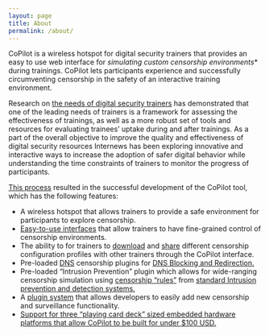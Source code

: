 ```yaml
---
layout: page
title: About
permalink: /about/
---
```


CoPilot is a wireless hotspot for digital security trainers that provides an easy to use web interface for *simulating custom censorship environments** during trainings. CoPilot lets participants experience and successfully circumventing censorship in the safety of an interactive training environment.

Research on [the needs of digital security trainers](https://www.internews.org/research-publications/training-digital-security-trainers-preliminary-review-methods-needs-and-challe) has demonstrated that one of the leading needs of trainers is a framework for assessing the effectiveness of trainings, as well as a more robust set of tools and resources for evaluating trainees’ uptake during and after trainings. As a part of the overall objective to improve the quality and effectiveness of digital security resources Internews has been exploring innovative and interactive ways to increase the adoption of safer digital behavior while understanding the time constraints of trainers to monitor the progress of participants.

[This process](http://openinternet.github.io/copilot/developer/2016/01/02/research-and-development.html) resulted in the successful development of the CoPilot tool, which has the following features:

- A wireless hotspot that allows trainers to provide a safe environment for participants to explore censorship.
- [Easy-to-use interfaces](http://openinternet.github.io/copilot/developer/2016/01/10/tour.html) that allow trainers to have fine-grained control of censorship environments.
- The ability to for trainers to [download](http://openinternet.github.io/copilot/developer/2016/01/10/tour.html#save-profile) and [share](http://openinternet.github.io/copilot/developer/2016/01/10/tour.html#load-profile) different censorship configuration profiles with other trainers through the CoPilot interface.
- Pre-loaded [DNS](https://www.youtube.com/watch?v=2ZUxoi7YNgs) censorship plugins for [DNS Blocking and Redirection.](https://www.youtube.com/watch?v=4WyVqHVyN5E)
- Pre-loaded “Intrusion Prevention” plugin which allows for wide-ranging censorship simulation using [censorship “rules”](https://redmine.openinfosecfoundation.org/projects/suricata/wiki/Suricata_Rules) from [standard Intrusion prevention and detection systems.](http://suricata-ids.org/)
- A [plugin system](http://openinternet.github.io/copilot/developer/2016/01/06/plugin-guide.html) that allows developers to easily add new censorship and surveillance functionality.
- [Support for three “playing card deck” sized embedded hardware platforms that allow CoPilot to be built for under $100 USD.](http://openinternet.github.io/copilot/developer/2016/01/08/supported-devices.html)
